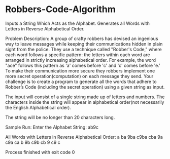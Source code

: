 # Robbers-Code-Algorithm
Inputs a String Which Acts as the Alphabet. Generates all Words with Letters in Reverse Alphabetical Order.


Problem Description:
A group of crafty robbers has devised an ingenious way to leave messages while keeping their communications hidden in plain sight from the police. They use a technique called "Robber's Code," where each word
follows a specific pattern: the letters within each word are arranged in strictly increasing alphabetical order. For example, the word "ace" follows this pattern as 'a' comes before 'c' and 'c' comes before 'e.' To
make their communication more secure they robbers implement one more secret operation(computation) on each message they send. Your challenge is to create a program to generate all the words that adhere to Robber’s
Code (including the secret operation) using a given string as input.

The input will consist of a single string made up of letters and numbers. The characters inside the string will appear in alphabetical order(not necessarily the English Alphabetical order).

The string will be no longer than 20 characters long.


Sample Run:
Enter the Alphabet String:
ab9c

All Words with Letters in Reverse Alphabetical Order:
a
ba
9ba
c9ba
cba
9a
c9a
ca
b
9b
c9b
cb
9
c9
c

Process finished with exit code 0
